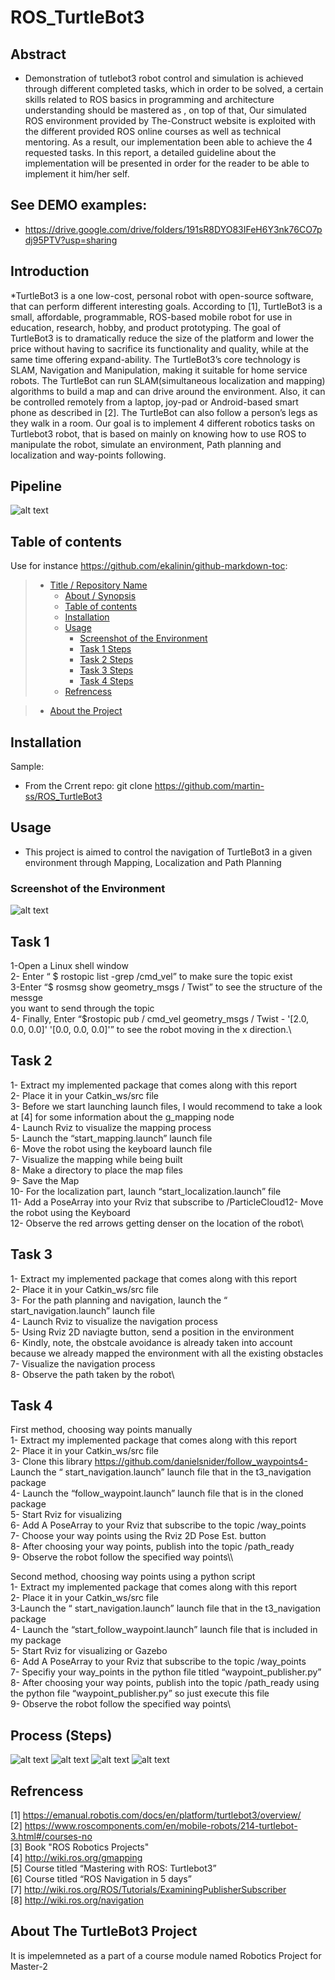 # ROS_TurtleBot3

## Abstract

* Demonstration of tutlebot3 robot control and simulation is achieved through
  different completed tasks, which in order to be solved, a certain skills related
  to ROS basics in programming and architecture understanding should be
  mastered as , on top of that, Our simulated ROS
  environment provided by The-Construct website is exploited with the
  different provided ROS online courses as well as technical mentoring. As a
  result, our implementation been able to achieve the 4 requested tasks. In this
  report, a detailed guideline about the implementation will be presented in
  order for the reader to be able to implement it him/her self.


## See DEMO examples:

* <https://drive.google.com/drive/folders/191sR8DYO83IFeH6Y3nk76CO7pdj95PTV?usp=sharing>

## Introduction

*TurtleBot3 is a one low-cost, personal robot with open-source software, that can
  perform different interesting goals. According to [1], TurtleBot3 is a small,
  affordable, programmable, ROS-based mobile robot for use in education, research,
  hobby, and product prototyping. The goal of TurtleBot3 is to dramatically reduce
  the size of the platform and lower the price without having to sacrifice its
  functionality and quality, while at the same time offering expand-ability. The
  TurtleBot3’s core technology is SLAM, Navigation and Manipulation, making it
  suitable for home service robots. The TurtleBot can run SLAM(simultaneous
  localization and mapping) algorithms to build a map and can drive around the
  environment. Also, it can be controlled remotely from a laptop, joy-pad or
  Android-based smart phone as described in [2]. The TurtleBot can also follow a
  person’s legs as they walk in a room. Our goal is to implement 4 different robotics
  tasks on Turtlebot3 robot, that is based on mainly on knowing how to use ROS to
  manipulate the robot, simulate an environment, Path planning and localization and
  way-points following.
  
  
## Pipeline
![alt text](https://github.com/martin-ss/ROS_TurtleBot3/blob/main/Report/FINAL%20REPORT_MARTIN%20EMILE-04.png?raw=true)

## Table of contents

Use for instance <https://github.com/ekalinin/github-markdown-toc>:

> * [Title / Repository Name](#TurtleBot3)
>   * [About / Synopsis](#Abstract)
>   * [Table of contents](#table-of-contents)
>   * [Installation](#installation)
>   * [Usage](#usage)
>     * [Screenshot of the Environment](#screenshot-of-the-Environment)
>     * [Task 1 Steps](#features)
>     * [Task 2 Steps](#features)
>     * [Task 3 Steps](#features)
>     * [Task 4 Steps](#features)
>   * [Refrencess](#Refrencess)


>   * [About the Project](#)


## Installation

Sample:

* From the Crrent repo: git clone  https://github.com/martin-ss/ROS_TurtleBot3


## Usage

* This project is aimed to control the navigation of TurtleBot3 in a given environment through Mapping, Localization and Path Planning

### Screenshot of the Environment

![alt text](https://github.com/martin-ss/ROS_TurtleBot3/blob/main/ros2.png?raw=true)

## Task 1

1-Open a Linux shell window\
2- Enter “ $ rostopic list -grep /cmd_vel” to make sure the topic exist\
3-Enter “$ rosmsg show geometry_msgs / Twist” to see the structure of the messge\
you want to send through the topic\
4- Finally, Enter “$rostopic pub / cmd_vel geometry_msgs / Twist - '[2.0, 0.0, 0.0]'
'[0.0, 0.0, 0.0]'” to see the robot moving in the x direction.\


## Task 2

1- Extract my implemented package that comes along with this report\
2- Place it in your Catkin_ws/src file\
3- Before we start launching launch files, I would recommend to take a look at [4]
for some information about the g_mapping node\
4- Launch Rviz to visualize the mapping process\
5- Launch the “start_mapping.launch” launch file\
6- Move the robot using the keyboard launch file\
7- Visualize the mapping while being built\
8- Make a directory to place the map files\
9- Save the Map\
10- For the localization part, launch “start_localization.launch” file\
11- Add a PoseArray into your Rviz that subscribe to /ParticleCloud12- Move the robot using the Keyboard\
12- Observe the red arrows getting denser on the location of the robot\


## Task 3

1- Extract my implemented package that comes along with this report\
2- Place it in your Catkin_ws/src file\
3- For the path planning and navigation, launch the “ start_navigation.launch”
launch file\
4- Launch Rviz to visualize the navigation process\
5- Using Rviz 2D naviagte button, send a position in the environment\
6- Kindly, note, the obstcale avoidance is already taken into account because we
already mapped the environment with all the existing obstacles\
7- Visualize the navigation process\
8- Observe the path taken by the robot\


## Task 4

First method, choosing way points manually\
1- Extract my implemented package that comes along with this report\
2- Place it in your Catkin_ws/src file\
3- Clone this library https://github.com/danielsnider/follow_waypoints4- Launch the “ start_navigation.launch” launch file that in the t3_navigation
package\
4- Launch the “follow_waypoint.launch” launch file that is in the cloned package\
5- Start Rviz for visualizing\
6- Add A PoseArray to your Rviz that subscribe to the topic /way_points\
7- Choose your way points using the Rviz 2D Pose Est. button\
8- After choosing your way points, publish into the topic /path_ready\
9- Observe the robot follow the specified way points\\\

Second method, choosing way points using a python script\
1- Extract my implemented package that comes along with this report\
2- Place it in your Catkin_ws/src file\
3-Launch the “ start_navigation.launch” launch file that in the t3_navigation
package\
4- Launch the “start_follow_waypoint.launch” launch file that is included in my
package\
5- Start Rviz for visualizing or Gazebo\
6- Add A PoseArray to your Rviz that subscribe to the topic /way_points\
7- Specifiy your way_points in the python file titled “waypoint_publisher.py”\
8- After choosing your way points, publish into the topic /path_ready using the
python file “waypoint_publisher.py” so just execute this file\
9- Observe the robot follow the specified way points\


## Process (Steps)
![alt text](https://github.com/martin-ss/ROS_TurtleBot3/blob/main/Report/FINAL%20REPORT_MARTIN%20EMILE-09.png?raw=true)
![alt text](https://github.com/martin-ss/ROS_TurtleBot3/blob/main/Report/FINAL%20REPORT_MARTIN%20EMILE-10.png?raw=true)
![alt text](https://github.com/martin-ss/ROS_TurtleBot3/blob/main/Report/FINAL%20REPORT_MARTIN%20EMILE-11.png?raw=true)
![alt text](https://github.com/martin-ss/ROS_TurtleBot3/blob/main/Report/FINAL%20REPORT_MARTIN%20EMILE-12.png?raw=true)


## Refrencess

[1] https://emanual.robotis.com/docs/en/platform/turtlebot3/overview/ \
[2] https://www.roscomponents.com/en/mobile-robots/214-turtlebot-3.html#/courses-no \
[3] Book "ROS Robotics Projects" \
[4] http://wiki.ros.org/gmapping \
[5] Course titled “Mastering with ROS: Turtlebot3” \
[6] Course titled “ROS Navigation in 5 days” \
[7] http://wiki.ros.org/ROS/Tutorials/ExaminingPublisherSubscriber \
[8] http://wiki.ros.org/navigation 


## About The TurtleBot3 Project
It is impelemneted as a part of a course module named Robotics Project for Master-2 
